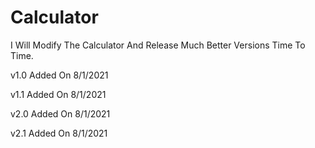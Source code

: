 # Calculator
I Will Modify The Calculator And Release Much Better Versions Time To Time.

v1.0 Added On 8/1/2021

v1.1 Added On 8/1/2021

v2.0 Added On 8/1/2021

v2.1 Added On 8/1/2021
